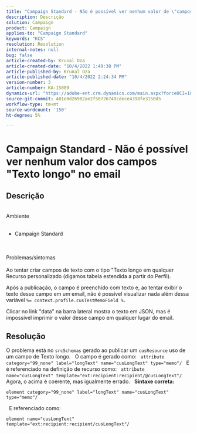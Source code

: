 ```yaml
---
title: "Campaign Standard - Não é possível ver nenhum valor de \"campos de texto longo\" no email"
description: Descrição
solution: Campaign
product: Campaign
applies-to: "Campaign Standard"
keywords: "KCS"
resolution: Resolution
internal-notes: null
bug: false
article-created-by: Krunal Oza
article-created-date: "10/4/2022 1:49:38 PM"
article-published-by: Krunal Oza
article-published-date: "10/4/2022 2:24:34 PM"
version-number: 3
article-number: KA-15089
dynamics-url: "https://adobe-ent.crm.dynamics.com/main.aspx?forceUCI=1&pagetype=entityrecord&etn=knowledgearticle&id=7a695e5f-eb43-ed11-bba2-002248086735"
source-git-commit: 401e0d26982ae2f50726749cdece4398fe3150d5
workflow-type: tm+mt
source-wordcount: '150'
ht-degree: 5%

---
```


# Campaign Standard - Não é possível ver nenhum valor dos campos &quot;Texto longo&quot; no email

## Descrição

<br>Ambiente<br><br>
- Campaign Standard



<br><br>Problemas/sintomas<br><br>
Ao tentar criar campos de texto com o tipo &quot;Texto longo em qualquer Recurso personalizado (digamos tabela estendida a partir do Perfil).

Após a publicação, o campo é preenchido com texto e, ao tentar exibir o texto desse campo em um email, não é possível visualizar nada além dessa variável `%= context.profile.cusTestMemoField %.`

Clicar no link &quot;data&quot; na barra lateral mostra o texto em JSON, mas é impossível imprimir o valor desse campo em qualquer lugar do email.


## Resolução


O problema está no `srcSchemas` gerado ao publicar um `cusResource` uso de um campo de Texto longo.
 
O campo é gerado como:
 
`attribute category="99_none" label="longText" name="cusLongText" type="memo"/`
 
E é referenciado na definição de recurso como:
 
`attribute name="cusLongText" template="ext:recipient:recipient/@cusLongText"/`
 
Agora, o acima é coerente, mas igualmente errado.
 
<b>Sintaxe correta:</b>


```
element category="99_none" label="longText" name="cusLongText" type="memo"/
```


 
E referenciado como:


```
element name="cusLongText" template="ext:recipient:recipient/cusLongText"/
```

